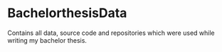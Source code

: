 # BachelorthesisData
Contains all data, source code and repositories which were used while writing my bachelor thesis.

